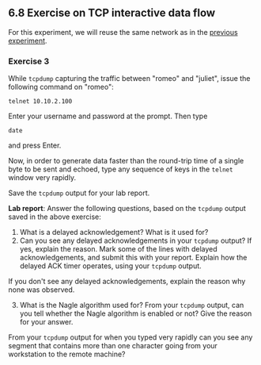 ## 6.8 Exercise on TCP interactive data flow

For this experiment, we will reuse the same network as in the [previous experiment](el5373-lab6-67.md).

### Exercise 3

While `tcpdump` capturing the traffic between "romeo" and "juliet", issue the following command on "romeo":

```
telnet 10.10.2.100
```

Enter your username and password at the prompt. Then type

```
date
```

and press Enter.

Now, in order to generate data faster than the round-trip time of a single byte to be sent and echoed, type any sequence of keys in the `telnet` window very rapidly.

Save the `tcpdump` output for your lab report. 

**Lab report**: Answer the following questions, based on the `tcpdump` output saved in the above exercise:

1. What is a delayed acknowledgement? What is it used for?
2. Can you see any delayed acknowledgements in your `tcpdump` output? If yes, explain the reason. Mark some of the lines with delayed acknowledgements, and submit this with your report. Explain how the delayed ACK timer operates, using your `tcpdump` output.

If you don't see any delayed acknowledgements, explain the reason why none was observed.

3. What is the Nagle algorithm used for? From your `tcpdump` output, can you tell whether the Nagle algorithm is enabled or not? Give the reason for your answer.

From your `tcpdump` output for when you typed very rapidly can you see any segment that contains more than one character going from your workstation to the remote machine?

